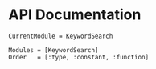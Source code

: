 # API Documentation

```@meta
CurrentModule = KeywordSearch
```



```@autodocs
Modules = [KeywordSearch]
Order   = [:type, :constant, :function]
```
